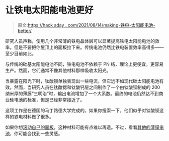 # 让铁电太阳能电池更好

> 原文:[https://hack aday . com/2021/08/14/making-铁电-太阳能电池-better/](https://hackaday.com/2021/08/14/making-ferroelectric-solar-cells-better/)

研究人员声称，使用几个非常薄的铁电晶体层可以显著提高铁电太阳能电池的效率。但是不要把你屋顶上的面板拉下来。传统电池仍然比铁电装置效率高得多——至少目前如此。

与传统的硅基太阳能电池不同，铁电电池不依赖于 PN 结，理论上更便宜，更容易生产。然而，它们通常不像其他材料那样吸收太阳光。

当暴露在阳光下时，钛酸钡单独表现出一些电流，但它远不如现代硅太阳能电池有效。然而，当研究人员在钛酸锶和钛酸钙层之间制作了一个由钛酸钡制成的 200 纳米厚的薄膜“三明治”时，输出电流增加了一个大系数。最终的电池仍然达不到商业硅电池的标准，但是已经非常接近了。

这项工作是在德国的马丁路德大学完成的。如果你搜索一下，他们似乎对钛酸钡这样的铁电材料做了很多。

如果你想[滚动自己的面板](https://hackaday.com/2018/07/23/diy-vs-commercially-made-solar-panel/)，这种材料可能有点难以再造。不过，看看[其他的薄膜电池](https://hackaday.com/2018/01/26/home-brew-solar-cells-for-the-chemically-curious/)，你可能会找到一些灵感。